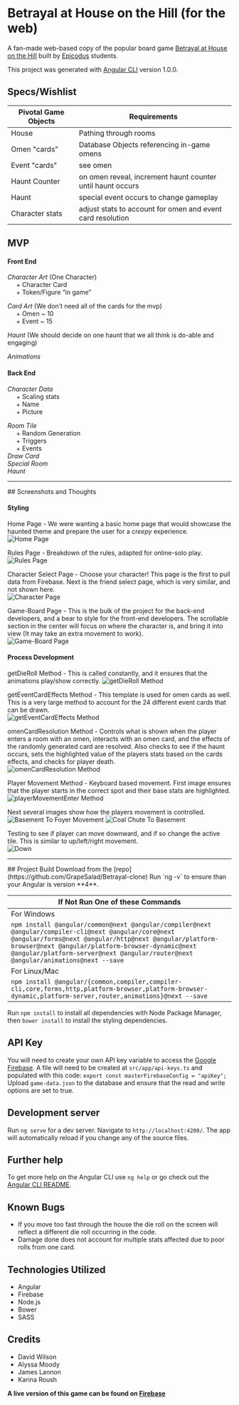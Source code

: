 # Betrayal at House on the Hill (for the web)

A fan-made web-based copy of the popular board game [Betrayal at House on the Hill](http://avalonhill.wizards.com/games/betrayal-at-house-on-the-hill) built by [Epicodus](https://www.epicodus.com/) students.

This project was generated with [Angular CLI](https://github.com/angular/angular-cli) version 1.0.0.

## Specs/Wishlist

| Pivotal Game Objects | Requirements |
|---|---|
| House | Pathing through rooms |
| Omen "cards" | Database Objects referencing in-game omens |
| Event "cards" | see omen |
| Haunt Counter | on omen reveal, increment haunt counter until haunt occurs |
| Haunt | special event occurs to change gameplay |
| Character stats | adjust stats to account for omen and event card resolution |


## MVP

#### Front End

*Character Art* (One Character) <br>
&nbsp;&nbsp;&nbsp;&nbsp; + Character Card  <br>
&nbsp;&nbsp;&nbsp;&nbsp; + Token/Figure “in game”

*Card Art* (We don’t need all of the cards for the mvp) <br>
&nbsp;&nbsp;&nbsp;&nbsp; + Omen ~ 10 <br>
&nbsp;&nbsp;&nbsp;&nbsp; + Event ~ 15

*Haunt* (We should decide on one haunt that we all think is do-able and engaging) <br>

*Animations*

#### Back End


*Character Data* <br>
&nbsp;&nbsp;&nbsp;&nbsp; + Scaling stats <br>
&nbsp;&nbsp;&nbsp;&nbsp; + Name <br>
&nbsp;&nbsp;&nbsp;&nbsp; + Picture <br>


*Room Tile* <br>
&nbsp;&nbsp;&nbsp;&nbsp; + Random Generation <br>
&nbsp;&nbsp;&nbsp;&nbsp; + Triggers <br>
&nbsp;&nbsp;&nbsp;&nbsp; + Events <br>
*Draw Card* <br>
*Special Room* <br>
*Haunt* <br>

<hr>
## Screenshots and Thoughts

#### Styling

Home Page - We were wanting a basic home page that would showcase the haunted theme and prepare the user for a *creepy* experience.<br>
![Home Page](https://github.com/GrapeSalad/Betrayal-Clone/blob/master/house4.png)


Rules Page - Breakdown of the rules, adapted for online-solo play. <br>
![Rules Page](https://github.com/GrapeSalad/Betrayal-Clone/blob/master/house3.png)

Character Select Page - Choose your character! This page is the first to pull data from Firebase. Next is the friend select page, which is very similar, and not shown here.<br>
![Character Page](https://github.com/GrapeSalad/Betrayal-Clone/blob/master/house2.png)

Game-Board Page - This is the bulk of the project for the back-end developers, and a bear to style for the front-end developers. The scrollable section in the center will focus on where the character is, and bring it into view (It may take an extra movement to work). <br>
![Game-Board Page](https://github.com/GrapeSalad/Betrayal-Clone/blob/master/house1.png)


#### Process Development

getDieRoll Method - This is called constantly, and it ensures that the animations play/show correctly.
![getDieRoll Method](https://github.com/GrapeSalad/Betrayal-Clone/blob/master/getDieRollMethod.png)

getEventCardEffects Method - This template is used for omen cards as well. This is a very large method to account for the 24 different event cards that can be drawn.<br>
![getEventCardEffects Method](https://github.com/GrapeSalad/Betrayal-Clone/blob/master/EventCardEffectsMethod.png)

omenCardResolution Method - Controls what is shown when the player enters a room with an omen, interacts with an omen card, and the effects of the randomly generated card are resolved. Also checks to see if the haunt occurs, sets the highlighted value of the players stats based on the cards effects, and checks for player death.<br>
![omenCardResolution Method](https://github.com/GrapeSalad/Betrayal-Clone/blob/master/OmenCardResolutionMethod.png)

Player Movement Method - Keyboard based movement. First image ensures that the player starts in the correct spot and their base stats are highlighted. <br>
![playerMovementEnter Method](https://github.com/GrapeSalad/Betrayal-Clone/blob/master/playerMovementEnter.png)

Next several images show how the players movement is controlled.<br>
![Basement To Foyer Movement](https://github.com/GrapeSalad/Betrayal-Clone/blob/master/basementToFoyer.png)
![Coal Chute To Basement](https://github.com/GrapeSalad/Betrayal-Clone/blob/master/coalChuteToBasement.png)

Testing to see if player can move downward, and if so change the active tile. This is similar to up/left/right movement.<br>
![Down](https://github.com/GrapeSalad/Betrayal-Clone/blob/master/down.png)

<hr>
## Project Build
Download from the [repo](https://github.com/GrapeSalad/Betrayal-clone)
Run `ng -v` to ensure than your Angular is version **4**.

| If Not Run One of these Commands |
| --- |
| For Windows |
|`npm install @angular/common@next @angular/compiler@next @angular/compiler-cli@next @angular/core@next @angular/forms@next @angular/http@next @angular/platform-browser@next @angular/platform-browser-dynamic@next @angular/platform-server@next @angular/router@next @angular/animations@next --save` |
| For Linux/Mac |
|`npm install @angular/{common,compiler,compiler-cli,core,forms,http,platform-browser,platform-browser-dynamic,platform-server,router,animations}@next --save` |

Run `npm install` to install all dependencies with Node Package Manager, then `bower install` to install the styling dependencies.

## API Key

You will need to create your own API key variable to access the [Google Firebase](https://firebase.google.com).
A file will need to be created at `src/app/api-keys.ts` and populated with this code: `export const masterFirebaseConfig = "apiKey";`
Upload `game-data.json` to the database and ensure that the read and write options are set to true.

## Development server

Run `ng serve` for a dev server. Navigate to `http://localhost:4200/`. The app will automatically reload if you change any of the source files.

## Further help

To get more help on the Angular CLI use `ng help` or go check out the [Angular CLI README](https://github.com/angular/angular-cli/blob/master/README.md).

## Known Bugs

* If you move too fast through the house the die roll on the screen will reflect a different die roll occurring in the code.
* Damage done does not account for multiple stats affected due to poor rolls from one card.

## Technologies Utilized

* Angular
* Firebase
* Node.js
* Bower
* SASS

## Credits

* David Wilson
* Alyssa Moody
* James Lannon
* Karina Roush

**A live version of this game can be found on [Firebase](https://betrayal-a31a0.firebaseapp.com)**
